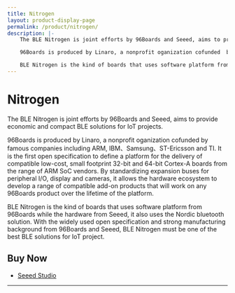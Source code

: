 ```yaml
---
title: Nitrogen
layout: product-display-page
permalink: /product/nitrogen/
description: |-
    The BLE Nitrogen is joint efforts by 96Boards and Seeed, aims to provide economic and compact  BLE solutions for IoT projects.

    96Boards is produced by Linaro, a nonprofit oganization cofunded  by famous companies including ARM, IBM、Samsung、ST-Ericsson and TI. It is the first open specification to define a platform for the delivery of compatible low-cost, small footprint 32-bit and 64-bit Cortex-A boards from the range of ARM SoC vendors. By standardizing expansion buses for peripheral I/O, display and cameras, it allows the hardware ecosystem to develop a range of compatible add-on products that will work on any 96Boards product over the lifetime of the platform.

    BLE Nitrogen is the kind of boards that uses software platform from 96Boards while the hardware from Seeed, it also uses the Nordic bluetooth solution. With the widely used open specification and strong manufacturing background from 96Boards and Seeed, BLE Nitrogen must be one of the best BLE solutions for IoT project.
---
```

# Nitrogen

The BLE Nitrogen is joint efforts by 96Boards and Seeed, aims to provide economic and compact  BLE solutions for IoT projects.

96Boards is produced by Linaro, a nonprofit oganization cofunded  by famous companies including ARM, IBM、Samsung、ST-Ericsson and TI. It is the first open specification to define a platform for the delivery of compatible low-cost, small footprint 32-bit and 64-bit Cortex-A boards from the range of ARM SoC vendors. By standardizing expansion buses for peripheral I/O, display and cameras, it allows the hardware ecosystem to develop a range of compatible add-on products that will work on any 96Boards product over the lifetime of the platform.

BLE Nitrogen is the kind of boards that uses software platform from 96Boards while the hardware from Seeed, it also uses the Nordic bluetooth solution. With the widely used open specification and strong manufacturing background from 96Boards and Seeed, BLE Nitrogen must be one of the best BLE solutions for IoT project.

## Buy Now

- [Seeed Studio](https://www.seeedstudio.com/BLE-Nitrogen-p-2711.html?gclid=EAIaIQobChMIhKu_ztr81AIVQiWBCh1zjghZEAAYASAAEgIKZPD_BwE)

***
